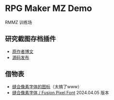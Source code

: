 # RPG Maker MZ Demo

RMMZ 训练场

## 研究截图存档插件

- [原作者博文](https://kanjinokusargss3.hatenablog.com/entry/2022/02/19/235011)
- [源码发布](https://github.com/KanjiTheGrass/train/tree/master/KNSMV_Save)

## 借物表

- [缝合像素字体的图标](https://github.com/TakWolf/fusion-pixel-font)（太搞了www）
- [缝合像素字体 / Fusion Pixel Font](https://github.com/TakWolf/fusion-pixel-font) 2024.04.05 版本
